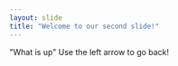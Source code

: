 ```yaml
---
layout: slide
title: "Welcome to our second slide!"
---
```

"What is up"
Use the left arrow to go back!
